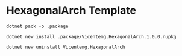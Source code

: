 # HexagonalArch Template

```
dotnet pack -o .package
```

```
dotnet new install .package/Vicentemg.HexagonalArch.1.0.0.nupkg 
```

```
dotnet new uninstall Vicentemg.HexagonalArch
```